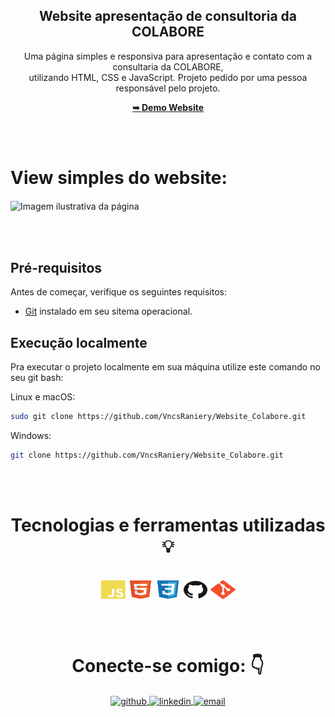 <div align="center">

  <h2 align="center">Website apresentação de consultoria da COLABORE</h2>

  Uma página simples e responsiva para apresentação e contato com a consultaria da COLABORE,<br> utilizando HTML, CSS e JavaScript. Projeto pedido por uma pessoa responsável pelo projeto. 

  <a href="https://VncsRaniery.github.io/Website_Colabore/"><strong>➥ Demo Website</strong></a>

</div>

<br><br>

# View simples do website:

<img
        align="center"
        src="#"
        alt="Imagem ilustrativa da página"
      />

<br><br>

## Pré-requisitos

Antes de começar, verifique os seguintes requisitos:

* [Git](https://git-scm.com/downloads "Download Git") instalado em seu sitema operacional.

## Execução localmente

Pra executar o projeto localmente em sua máquina utilize este comando no seu git bash:

Linux e macOS:

```bash
sudo git clone https://github.com/VncsRaniery/Website_Colabore.git
```

Windows:

```bash
git clone https://github.com/VncsRaniery/Website_Colabore.git
```

<br><br>

<h1 align="center">
  Tecnologias e ferramentas utilizadas 💡
</h1>

<div align="center" style="display: inline_block"><br>
        <img align="center" alt="Js" height="30" width="40" src="https://raw.githubusercontent.com/devicons/devicon/master/icons/javascript/javascript-plain.svg">
        <img align="center" alt="HTML" height="30" width="40" src="https://raw.githubusercontent.com/devicons/devicon/master/icons/html5/html5-original.svg">
        <img align="center" alt="CSS" height="30" width="40" src="https://raw.githubusercontent.com/devicons/devicon/master/icons/css3/css3-original.svg">
        <img align="center" alt="Github" height="30" width="40" src="https://raw.githubusercontent.com/devicons/devicon/master/icons/github/github-original.svg">
        <img align="center" alt="Git" height="30" width="40" src="https://raw.githubusercontent.com/devicons/devicon/master/icons/git/git-original.svg">
    </div>

<br><br>

<h1 align="center">
  Conecte-se comigo: 👇
</h1>

<section align="center">
  <p
    align="center"
    class="connection-container"
  >
    <a
      href="https://github.com/VncsRaniery"
      target="_blank"
    >
      <img
        align="center"
        src="https://img.shields.io/badge/GitHub-100000?style=for-the-badge&logo=github&logoColor=white"
        alt="github"
      />
    </a>
    <a
      href="https://www.linkedin.com/in/viniciusraniey/" target="_blank"
    >
      <img
        align="center"
        src="https://img.shields.io/badge/LinkedIn-0077B5?style=for-the-badge&logo=linkedin&logoColor=white"
        alt="linkedin"
      />
    </a>
    <a
      href="mailto:viniciusraniery@outlook.com"
      target="_blank"
    >
      <img
        align="center"
        src="https://img.shields.io/badge/Outlook-0078D4?style=for-the-badge&logo=microsoft-outlook&logoColor=white"
        alt="email"
      />
    </a>
  </p>
</section>
<br><br>